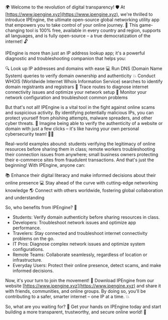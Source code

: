 🌍 Welcome to the revolution of digital transparency! 🛡️ At [https://www.ipengine.xyz](https://www.ipengine.xyz), we're thrilled to introduce IPEngine, the ultimate open-source global networking utility app that empowers you to take control of your online journey. 💪 This game-changing tool is 100% free, available in every country and region, supports all languages, and is fully open-source – a true democratization of the internet! 🔓

IPEngine is more than just an IP address lookup app; it's a powerful diagnostic and troubleshooting companion that helps you:

🔍 Look up IP addresses and domains with ease
💻 Run DNS (Domain Name System) queries to verify domain ownership and authenticity
💥 Conduct WHOIS (Worldwide Internet Whois Information Service) searches to identify domain registrants and registrars
📍 Trace routes to diagnose internet connectivity issues and optimize your network setup
🔧 Monitor your network configuration and troubleshoot common problems

But that's not all! IPEngine is a vital tool in the fight against online scams and suspicious activity. By identifying potentially malicious IPs, you can protect yourself from phishing attempts, malware spreaders, and other cyber threats. 🚀 Imagine being able to verify the authenticity of a website or domain with just a few clicks – it's like having your own personal cybersecurity team! 🕵️‍♀️

Real-world examples abound: students verifying the legitimacy of online resources before sharing them in class; remote workers troubleshooting their connection issues from anywhere; small business owners protecting their e-commerce sites from fraudulent transactions. And that's just the beginning! With IPEngine, anyone can:

📚 Enhance their digital literacy and make informed decisions about their online presence
💻 Stay ahead of the curve with cutting-edge networking knowledge
🌎 Connect with others worldwide, fostering global collaboration and understanding

So, who benefits from IPEngine? 🤔

* Students: Verify domain authenticity before sharing resources in class.
* Developers: Troubleshoot network issues and optimize app performance.
* Travelers: Stay connected and troubleshoot internet connectivity problems on the go.
* IT Pros: Diagnose complex network issues and optimize system configurations.
* Remote Teams: Collaborate seamlessly, regardless of location or infrastructure.
* Everyday Users: Protect their online presence, detect scams, and make informed decisions.

Now, it's your turn to join the movement! 🌟 Download IPEngine from our website [https://www.ipengine.xyz](https://www.ipengine.xyz) and share it with friends, communities, and online groups. By doing so, you'll be contributing to a safer, smarter internet – one IP at a time. 💥

So, what are you waiting for? 🤔 Get your hands on IPEngine today and start building a more transparent, trustworthy, and secure online world! 💪